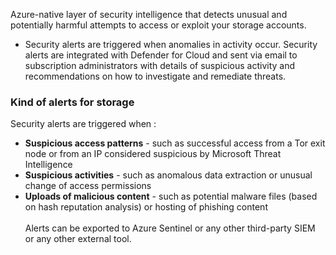 Azure-native layer of security intelligence that detects unusual and potentially harmful attempts to access or exploit your storage accounts.<br>
* Security alerts are triggered when anomalies in activity occur. Security alerts are integrated with Defender for Cloud and sent via email to subscription administrators with details of suspicious activity and recommendations on how to investigate and remediate threats.

### Kind of alerts for storage
Security alerts are triggered when :
* **Suspicious access patterns** - such as successful access from a Tor exit node or from an IP considered suspicious by Microsoft Threat Intelligence
* **Suspicious activities** - such as anomalous data extraction or unusual change of access permissions
* **Uploads of malicious content** - such as potential malware files (based on hash reputation analysis) or hosting of phishing content<br><br>
Alerts can be exported to Azure Sentinel or any other third-party SIEM or any other external tool.
